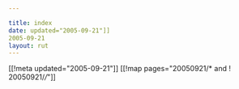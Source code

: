 ```yaml
---

title: index
date: updated="2005-09-21"]]
2005-09-21
layout: rut
---
```


[[!meta updated="2005-09-21"]]
[[!map pages="20050921/* and ! 20050921/*/*"]]
